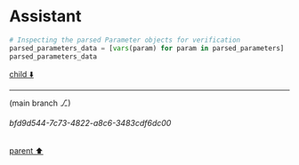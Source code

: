 # Assistant

```python
# Inspecting the parsed Parameter objects for verification
parsed_parameters_data = [vars(param) for param in parsed_parameters]
parsed_parameters_data
```

[child ⬇️](#bfd9d544-7c73-4822-a8c6-3483cdf6dc00)

---

(main branch ⎇)
###### bfd9d544-7c73-4822-a8c6-3483cdf6dc00
[parent ⬆️](#b4a14e24-0100-442f-bedd-df7498d14c7d)
